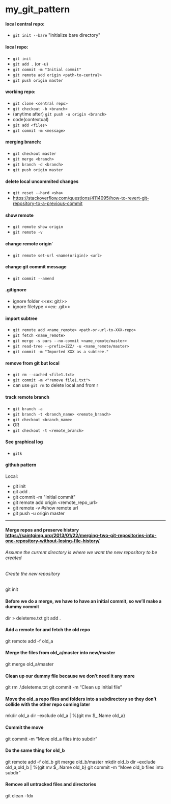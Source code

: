 # my_git_pattern

#### local central repo:
 * `git init --bare` "initialize bare directory"

#### local repo:
 * `git init`
 * `git add .` (or -u)
 * `git commit -m "Initial commit"`
 * `git remote add origin <path-to-central>`
 * `git push origin master`

#### working repo:
 * `git clone <central repo>`
 * `git checkout -b <branch>`
 * (anytime after) `git push -u origin <branch>`
 * code(contextual)
 * `git add <files>`
 * `git commit -m <message>`

#### merging branch:
 * `git checkout master`
 * `git merge <branch>`
 * `git branch -d <branch>`
 * `git push origin master`

#### delete local uncommited changes
 * `git reset --hard <sha>`
 * <https://stackoverflow.com/questions/4114095/how-to-revert-git-repository-to-a-previous-commit>

#### show remote
 * `git remote show origin`
 * `git remote -v`

#### change remote origin`
 * `git remote set-url <name(origin)> <url>`

#### change git commit message
 * `git commit --amend`

#### .gitignore
 * ignore folder <<ex: git/>>
 * ignore filetype <<ex: .git>>

#### import subtree
 * `git remote add <name_remote> <path-or-url-to-XXX-repo>`
 * `git fetch <name_remote>`
 * `git merge -s ours --no-commit <name_remote/master>`
 * `git read-tree --prefix=ZZZ/ -u <name_remote/master>`
 * `git commit -m "Imported XXX as a subtree."`

#### remove from git but local
 * `git rm --cached <file1.txt>`
 * `git commit -m <"remove file1.txt">`
 * can use `git rm` to delete local and from r

#### track remote branch
 * `git branch -a`
 * `git branch -t <branch_name> <remote_branch>`
 * `git checkout <branch_name>`
 * OR
 * `git checkout -t <remote_branch>`

#### See graphical log
 * `gitk`

#### github pattern
Local:
 * git init
 * git add .
 * git commit -m "Initial commit"
 * git remote add origin <remote_repo_url>
 * git remote -v #show remote url
 * git push -u origin master

***

#### Merge repos and preserve history <https://saintgimp.org/2013/01/22/merging-two-git-repositories-into-one-repository-without-losing-file-history/>
###### Assume the current directory is where we want the new repository to be created
###### Create the new repository
git init

#### Before we do a merge, we have to have an initial commit, so we’ll make a dummy commit
dir > deleteme.txt
git add .

#### Add a remote for and fetch the old repo
git remote add -f old_a <OldA repo URL>

#### Merge the files from old_a/master into new/master
git merge old_a/master

#### Clean up our dummy file because we don’t need it any more
git rm .\deleteme.txt
git commit -m “Clean up initial file”

#### Move the old_a repo files and folders into a subdirectory so they don’t collide with the other repo coming later
mkdir old_a
dir –exclude old_a | %{git mv $_.Name old_a}

#### Commit the move
git commit -m “Move old_a files into subdir”

#### Do the same thing for old_b
git remote add -f old_b <OldB repo URL>
git merge old_b/master
mkdir old_b
dir –exclude old_a,old_b | %{git mv $_.Name old_b}
git commit -m “Move old_b files into subdir”


#### Remove all untracked files and directories
git clean -fdx
